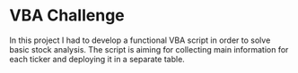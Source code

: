 # VBA Challenge

In this project I had to develop a functional VBA script in order to solve basic stock analysis. The script is aiming for collecting main information for each ticker and deploying it in a separate table.
